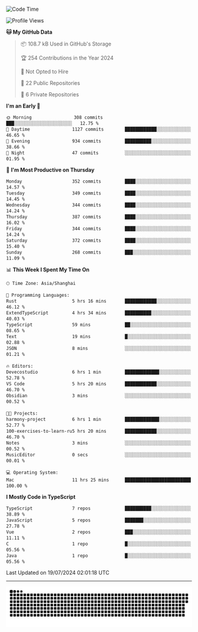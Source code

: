 <!--
<picture>
  <source
    srcset="https://github-readme-stats.vercel.app/api?username=kevinxft&show_icons=true&theme=dark"
    media="(prefers-color-scheme: dark)"
  />
  <source
    srcset="https://github-readme-stats.vercel.app/api?username=kevinxft&show_icons=true"
    media="(prefers-color-scheme: light), (prefers-color-scheme: no-preference)"
  />
  <img src="https://github-readme-stats.vercel.app/api?username=kevinxft&show_icons=true" />
</picture>
-->

<!--START_SECTION:waka-->
![Code Time](http://img.shields.io/badge/Code%20Time-1%2C671%20hrs%2014%20mins-blue)

![Profile Views](http://img.shields.io/badge/Profile%20Views-2-blue)

**🐱 My GitHub Data** 

> 📦 108.7 kB Used in GitHub's Storage 
 > 
> 🏆 254 Contributions in the Year 2024
 > 
> 🚫 Not Opted to Hire
 > 
> 📜 22 Public Repositories 
 > 
> 🔑 6 Private Repositories 
 > 
**I'm an Early 🐤** 

```text
🌞 Morning                308 commits         ███░░░░░░░░░░░░░░░░░░░░░░   12.75 % 
🌆 Daytime                1127 commits        ████████████░░░░░░░░░░░░░   46.65 % 
🌃 Evening                934 commits         ██████████░░░░░░░░░░░░░░░   38.66 % 
🌙 Night                  47 commits          ░░░░░░░░░░░░░░░░░░░░░░░░░   01.95 % 
```
📅 **I'm Most Productive on Thursday** 

```text
Monday                   352 commits         ████░░░░░░░░░░░░░░░░░░░░░   14.57 % 
Tuesday                  349 commits         ████░░░░░░░░░░░░░░░░░░░░░   14.45 % 
Wednesday                344 commits         ████░░░░░░░░░░░░░░░░░░░░░   14.24 % 
Thursday                 387 commits         ████░░░░░░░░░░░░░░░░░░░░░   16.02 % 
Friday                   344 commits         ████░░░░░░░░░░░░░░░░░░░░░   14.24 % 
Saturday                 372 commits         ████░░░░░░░░░░░░░░░░░░░░░   15.40 % 
Sunday                   268 commits         ███░░░░░░░░░░░░░░░░░░░░░░   11.09 % 
```


📊 **This Week I Spent My Time On** 

```text
🕑︎ Time Zone: Asia/Shanghai

💬 Programming Languages: 
Rust                     5 hrs 16 mins       ████████████░░░░░░░░░░░░░   46.12 % 
ExtendTypeScript         4 hrs 34 mins       ██████████░░░░░░░░░░░░░░░   40.03 % 
TypeScript               59 mins             ██░░░░░░░░░░░░░░░░░░░░░░░   08.65 % 
Text                     19 mins             █░░░░░░░░░░░░░░░░░░░░░░░░   02.88 % 
JSON                     8 mins              ░░░░░░░░░░░░░░░░░░░░░░░░░   01.21 % 

🔥 Editors: 
Devecostudio             6 hrs 1 min         █████████████░░░░░░░░░░░░   52.78 % 
VS Code                  5 hrs 20 mins       ████████████░░░░░░░░░░░░░   46.70 % 
Obsidian                 3 mins              ░░░░░░░░░░░░░░░░░░░░░░░░░   00.52 % 

🐱‍💻 Projects: 
harmony-project          6 hrs 1 min         █████████████░░░░░░░░░░░░   52.77 % 
100-exercises-to-learn-ru5 hrs 20 mins       ████████████░░░░░░░░░░░░░   46.70 % 
Notes                    3 mins              ░░░░░░░░░░░░░░░░░░░░░░░░░   00.52 % 
MusicEditor              0 secs              ░░░░░░░░░░░░░░░░░░░░░░░░░   00.01 % 

💻 Operating System: 
Mac                      11 hrs 25 mins      █████████████████████████   100.00 % 
```

**I Mostly Code in TypeScript** 

```text
TypeScript               7 repos             ██████████░░░░░░░░░░░░░░░   38.89 % 
JavaScript               5 repos             ███████░░░░░░░░░░░░░░░░░░   27.78 % 
Vue                      2 repos             ███░░░░░░░░░░░░░░░░░░░░░░   11.11 % 
C                        1 repo              █░░░░░░░░░░░░░░░░░░░░░░░░   05.56 % 
Java                     1 repo              █░░░░░░░░░░░░░░░░░░░░░░░░   05.56 % 
```




 Last Updated on 19/07/2024 02:01:18 UTC
<!--END_SECTION:waka-->

---

<picture>
  <source media="(prefers-color-scheme: dark)" srcset="https://raw.githubusercontent.com/kevinxft/kevinxft/output/github-contribution-grid-snake-dark.svg">
  <source media="(prefers-color-scheme: light)" srcset="https://raw.githubusercontent.com/kevinxft/kevinxft/output/github-contribution-grid-snake.svg">
  <img alt="github contribution grid snake animation" src="https://raw.githubusercontent.com/kevinxft/kevinxft/output/github-contribution-grid-snake.svg">
</picture>